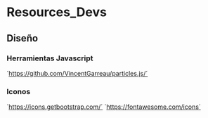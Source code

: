 # Resources_Devs


## Diseño

### Herramientas Javascript

´https://github.com/VincentGarreau/particles.js/´

### Iconos

´https://icons.getbootstrap.com/´ 
´https://fontawesome.com/icons´